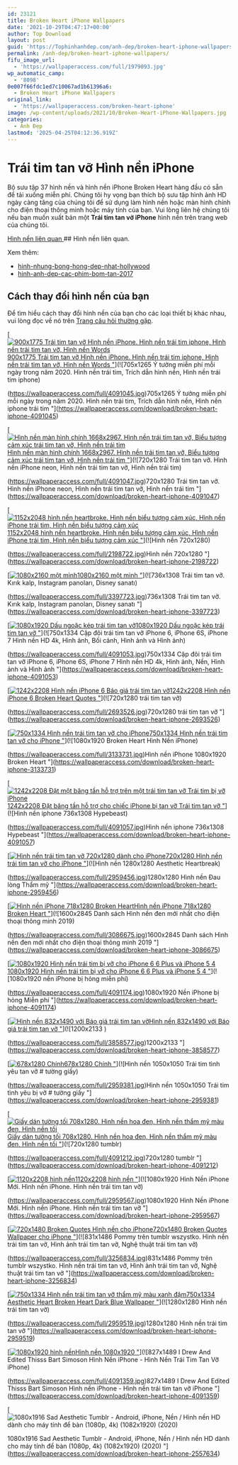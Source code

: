 ```yaml
---
id: 23121
title: Broken Heart iPhone Wallpapers
date: '2021-10-29T04:47:17+00:00'
author: Top Download
layout: post
guid: 'https://Tophinhanhdep.com/anh-dep/broken-heart-iphone-wallpapers/'
permalink: /anh-dep/broken-heart-iphone-wallpapers/
fifu_image_url:
  - 'https://wallpaperaccess.com/full/1979093.jpg'
wp_automatic_camp:
  - '8098'
0e007f66fdc1ed7c10067ad1b61396a6:
  - Broken Heart iPhone Wallpapers
original_link:
  - 'https://wallpaperaccess.com/broken-heart-iphone'
image: /wp-content/uploads/2021/10/Broken-Heart-iPhone-Wallpapers.jpg
categories:
  - Ảnh Đẹp
lastmod: '2025-04-25T04:12:36.919Z'
---
```

# Trái tim tan vỡ Hình nền iPhone

Bộ sưu tập 37 hình nền và hình nền iPhone Broken Heart hàng đầu có sẵn để tải xuống miễn phí. Chúng tôi hy vọng bạn thích bộ sưu tập hình ảnh HD ngày càng tăng của chúng tôi để sử dụng làm hình nền hoặc màn hình chính cho điện thoại thông minh hoặc máy tính của bạn. Vui lòng liên hệ chúng tôi nếu bạn muốn xuất bản một **Trái tim tan vỡ iPhone** hình nền trên trang web của chúng tôi.

[Hình nền liên quan ](#related) ## Hình nền liên quan.

   
 Xem thêm:

   
- [hinh-nhung-bong-hong-dep-nhat-hollywood](https://tophinhanhdep.com/gai-xinh/hinh-nhung-bong-hong-dep-nhat-hollywood/)
- [hinh-anh-dep-cac-phim-bom-tan-2017](https://tophinhanhdep.com/anh-dep/hinh-anh-dep-cac-phim-bom-tan-2017/)

## Cách thay đổi hình nền của bạn

Để tìm hiểu cách thay đổi hình nền của bạn cho các loại thiết bị khác nhau, vui lòng đọc về nó trên [Trang câu hỏi thường gặp](https://tophinhanhdep.com/faq/).

  
[[![900x1775 Trái tim tan vỡ Hình nền iPhone.  Hình nền trái tim iphone, Hình nền trái tim tan vỡ, Hình nền Words](https://wallpaperaccess.com/full/1979093.jpg)900x1775 Trái tim tan vỡ Hình nền iPhone. Hình nền trái tim iphone, Hình nền trái tim tan vỡ, Hình nền Words "](https://wallpaperaccess.com/download/broken-heart-iphone-1979093)](![705x1265 Ý tưởng miễn phí mỗi ngày trong năm 2020. Hình nền trái tim, Trích dẫn hình nền, Hình nền trái tim iphone)

(https://wallpaperaccess.com/full/4091045.jpg)705x1265 Ý tưởng miễn phí mỗi ngày trong năm 2020. Hình nền trái tim, Trích dẫn hình nền, Hình nền iphone trái tim "](https://wallpaperaccess.com/download/broken-heart-iphone-4091045)

[[![Hình nền màn hình chính 1668x2967.  Hình nền trái tim tan vỡ, Biểu tượng cảm xúc trái tim tan vỡ, Hình nền trái tim](https://wallpaperaccess.com/full/1268366.jpg)Hình nền màn hình chính 1668x2967. Hình nền trái tim tan vỡ, Biểu tượng cảm xúc trái tim tan vỡ, Hình nền trái tim "](https://wallpaperaccess.com/download/broken-heart-iphone-1268366)](![720x1280 Trái tim tan vỡ.  Hình nền iPhone neon, Hình nền trái tim tan vỡ, Hình nền trái tim)

(https://wallpaperaccess.com/full/4091047.jpg)720x1280 Trái tim tan vỡ. Hình nền iPhone neon, Hình nền trái tim tan vỡ, Hình nền trái tim "](https://wallpaperaccess.com/download/broken-heart-iphone-4091047)

[[![1152x2048 hình nền heartbroke.  Hình nền biểu tượng cảm xúc, Hình nền iPhone trái tim, Hình nền biểu tượng cảm xúc](https://wallpaperaccess.com/full/1416969.jpg)1152x2048 hình nền heartbroke. Hình nền biểu tượng cảm xúc, Hình nền iPhone trái tim, Hình nền biểu tượng cảm xúc "](https://wallpaperaccess.com/download/broken-heart-iphone-1416969)](![Hình nền 720x1280)

(https://wallpaperaccess.com/full/2198722.jpg)Hình nền 720x1280 "](https://wallpaperaccess.com/download/broken-heart-iphone-2198722)

[[![1080x2160 một mình](https://wallpaperaccess.com/full/4091050.jpg)1080x2160 một mình "](https://wallpaperaccess.com/download/broken-heart-iphone-4091050)](![736x1308 Trái tim tan vỡ.  Kırık kalp, Instagram panoları, Disney sanatı)

(https://wallpaperaccess.com/full/3397723.jpg)736x1308 Trái tim tan vỡ. Kırık kalp, Instagram panoları, Disney sanatı "](https://wallpaperaccess.com/download/broken-heart-iphone-3397723)

[[![1080x1920 Dấu ngoặc kép trái tim tan vỡ](https://wallpaperaccess.com/full/1298258.jpg)1080x1920 Dấu ngoặc kép trái tim tan vỡ "](https://wallpaperaccess.com/download/broken-heart-iphone-1298258)](![750x1334 Cặp đôi trái tim tan vỡ iPhone 6, iPhone 6S, iPhone 7 Hình nền HD 4k, Hình ảnh, Bối cảnh, Hình ảnh và Hình ảnh)

(https://wallpaperaccess.com/full/4091053.jpg)750x1334 Cặp đôi trái tim tan vỡ iPhone 6, iPhone 6S, iPhone 7 Hình nền HD 4k, Hình ảnh, Nền, Hình ảnh và Hình ảnh "](https://wallpaperaccess.com/download/broken-heart-iphone-4091053)

[[![1242x2208 Hình nền iPhone 6 Báo giá trái tim tan vỡ](https://wallpaperaccess.com/full/2869248.png)1242x2208 Hình nền iPhone 6 Broken Heart Quotes "](https://wallpaperaccess.com/download/broken-heart-iphone-2869248)](![720x1280 trái tim tan vỡ)

(https://wallpaperaccess.com/full/2693526.jpg)720x1280 trái tim tan vỡ "](https://wallpaperaccess.com/download/broken-heart-iphone-2693526)

[[![750x1334 Hình nền trái tim tan vỡ cho iPhone](https://wallpaperaccess.com/full/2959585.png)750x1334 Hình nền trái tim tan vỡ cho iPhone "](https://wallpaperaccess.com/download/broken-heart-iphone-2959585)](![1080x1920 Broken Heart Hình Nền iPhone)

(https://wallpaperaccess.com/full/3133731.jpg)Hình nền iPhone 1080x1920 Broken Heart "](https://wallpaperaccess.com/download/broken-heart-iphone-3133731)

[[![1242x2208 Đặt một băng tần hỗ trợ trên một trái tim tan vỡ Trái tim bị vỡ iPhone](https://wallpaperaccess.com/full/1268372.jpg)1242x2208 Đặt băng tần hỗ trợ cho chiếc iPhone bị tan vỡ Trái tim tan vỡ "](https://wallpaperaccess.com/download/broken-heart-iphone-1268372)](![Hình nền iphone 736x1308 Hypebeast)

(https://wallpaperaccess.com/full/4091057.jpg)Hình nền iphone 736x1308 Hypebeast "](https://wallpaperaccess.com/download/broken-heart-iphone-4091057)

[[![Hình nền trái tim tan vỡ 720x1280 dành cho iPhone](https://wallpaperaccess.com/full/4091058.jpg)720x1280 Hình nền trái tim tan vỡ cho iPhone "](https://wallpaperaccess.com/download/broken-heart-iphone-4091058)](![Hình nền 1280x1280 Aesthetic Heartbreak)

(https://wallpaperaccess.com/full/2959456.jpg)1280x1280 Hình nền Đau lòng Thẩm mỹ "](https://wallpaperaccess.com/download/broken-heart-iphone-2959456)

[[![Hình nền iPhone 718x1280 Broken Heart](https://wallpaperaccess.com/full/3466673.jpg)Hình nền iPhone 718x1280 Broken Heart "](https://wallpaperaccess.com/download/broken-heart-iphone-3466673)](![1600x2845 Danh sách Hình nền đen mới nhất cho điện thoại thông minh 2019)

(https://wallpaperaccess.com/full/3086675.jpg)1600x2845 Danh sách Hình nền đen mới nhất cho điện thoại thông minh 2019 "](https://wallpaperaccess.com/download/broken-heart-iphone-3086675)

[[![1080x1920 Hình nền trái tim bị vỡ cho iPhone 6 6 Plus và iPhone 5 4](https://wallpaperaccess.com/full/2959457.jpg)1080x1920 Hình nền trái tim bị vỡ cho iPhone 6 6 Plus và iPhone 5 4 "](https://wallpaperaccess.com/download/broken-heart-iphone-2959457)](![1080x1920 nền iPhone bị hỏng miễn phí)

(https://wallpaperaccess.com/full/4091174.jpg)1080x1920 Nền iPhone bị hỏng Miễn phí "](https://wallpaperaccess.com/download/broken-heart-iphone-4091174)

[[![Hình nền 832x1490 với Báo giá trái tim tan vỡ](https://wallpaperaccess.com/full/3006925.jpg)Hình nền 832x1490 với Báo giá trái tim tan vỡ "](https://wallpaperaccess.com/download/broken-heart-iphone-3006925)](![1200x2133 )

(https://wallpaperaccess.com/full/3858577.jpg)1200x2133 "](https://wallpaperaccess.com/download/broken-heart-iphone-3858577)

[[![678x1280 Chính](https://wallpaperaccess.com/full/3256827.jpg)678x1280 Chính "](https://wallpaperaccess.com/download/broken-heart-iphone-3256827)](![Hình nền 1050x1050 Trái tim tình yêu tan vỡ # tường giấy)

(https://wallpaperaccess.com/full/2959381.jpg)Hình nền 1050x1050 Trái tim tình yêu bị vỡ # tường giấy "](https://wallpaperaccess.com/download/broken-heart-iphone-2959381)

[[![Giấy dán tường tối 708x1280.  Hình nền hoa đen, Hình nền thẩm mỹ màu đen, Hình nền tối](https://wallpaperaccess.com/full/4091190.jpg)Giấy dán tường tối 708x1280. Hình nền hoa đen, Hình nền thẩm mỹ màu đen, Hình nền tối "](https://wallpaperaccess.com/download/broken-heart-iphone-4091190)](![720x1280 tumblr)

(https://wallpaperaccess.com/full/4091212.jpg)720x1280 tumblr "](https://wallpaperaccess.com/download/broken-heart-iphone-4091212)

[[![1120x2208 hình nền](https://wallpaperaccess.com/full/1427654.jpg)1120x2208 hình nền "](https://wallpaperaccess.com/download/broken-heart-iphone-1427654)](![1080x1920 Hình Nền iPhone Mới.  Hình nền iPhone.  Hình nền trái tim tan vỡ)

(https://wallpaperaccess.com/full/2959567.jpg)1080x1920 Hình Nền iPhone Mới. Hình nền iPhone. Hình nền trái tim tan vỡ "](https://wallpaperaccess.com/download/broken-heart-iphone-2959567)

[[![720x1480 Broken Quotes Hình nền cho iPhone](https://wallpaperaccess.com/full/4091272.jpg)720x1480 Broken Quotes Wallpaper cho iPhone "](https://wallpaperaccess.com/download/broken-heart-iphone-4091272)](![831x1486 Pommy trên tumblr wszystko.  Hình nền trái tim tan vỡ, Hình ảnh trái tim tan vỡ, Nghệ thuật trái tim tan vỡ)

(https://wallpaperaccess.com/full/3256834.jpg)831x1486 Pommy trên tumblr wszystko. Hình nền trái tim tan vỡ, Hình ảnh trái tim tan vỡ, Nghệ thuật trái tim tan vỡ "](https://wallpaperaccess.com/download/broken-heart-iphone-3256834)

[[![750x1334 Hình nền trái tim tan vỡ thẩm mỹ màu xanh đậm](https://wallpaperaccess.com/full/4091298.png)750x1334 Aesthetic Heart Broken Heart Dark Blue Wallpaper "](https://wallpaperaccess.com/download/broken-heart-iphone-4091298)](![1280x1280 Hình nền trái tim tan vỡ)

(https://wallpaperaccess.com/full/2959519.jpg)1280x1280 Hình nền trái tim tan vỡ "](https://wallpaperaccess.com/download/broken-heart-iphone-2959519)

[[![1080x1920 hình nền](https://wallpaperaccess.com/full/1307786.jpg)Hình nền 1080x1920 "](https://wallpaperaccess.com/download/broken-heart-iphone-1307786)](![827x1489 I Drew And Edited Thisss Bart Simoson Hình Nền iPhone - Hình Nền Trái Tim Tan Vỡ iPhone)

(https://wallpaperaccess.com/full/4091359.jpg)827x1489 I Drew And Edited Thisss Bart Simoson Hình nền iPhone - Hình nền trái tim tan vỡ iPhone "](https://wallpaperaccess.com/download/broken-heart-iphone-4091359)

[![1080x1916 Sad Aesthetic Tumblr - Android, iPhone, Nền / Hình nền HD dành cho máy tính để bàn (1080p, 4k) (1082x1920) (2020)](https://wallpaperaccess.com/full/2557634.jpg)

1080x1916 Sad Aesthetic Tumblr - Android, iPhone, Nền / Hình nền HD dành cho máy tính để bàn (1080p, 4k) (1082x1920) (2020) "](https://wallpaperaccess.com/download/broken-heart-iphone-2557634)

